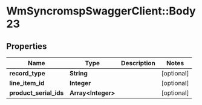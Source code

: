 # WmSyncromspSwaggerClient::Body23

## Properties
Name | Type | Description | Notes
------------ | ------------- | ------------- | -------------
**record_type** | **String** |  | [optional] 
**line_item_id** | **Integer** |  | [optional] 
**product_serial_ids** | **Array&lt;Integer&gt;** |  | [optional] 

